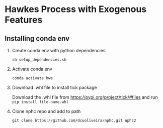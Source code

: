 # Hawkes Process with Exogenous Features

## Installing conda env

1) Create conda env with python dependencies

    `sh setup_dependencies.sh`

2) Activate conda env

    `conda activate hwe`

3) Download .whl file to install tick package

    Download the .whl file from https://pypi.org/project/tick/#files and run `pip install file-name.whl`

4) Clone nphc repo and add to path

    `git clone https://github.com/dcuoliveira/nphc.git nphc2`



